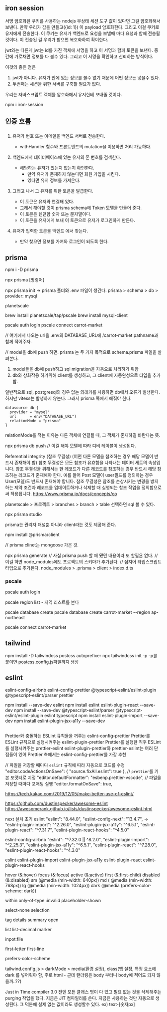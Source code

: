 ## iron session
서명 암호화된 쿠키를 사용하는 nodejs 무상태 세션 도구 
값이 있다면 그걸 암호화해서 보낸다.
만약 우리가 값을 만들고({id: 1}) 이 payload 암호화한다.
그리고 이걸 쿠키로 유저에게 전송한다.
이 쿠키는 유저가 백엔드로 요청을 보낼때 마다 요청과 함께 전송될 것이다.
이 전송된 걸 우리가 받으면 복호화하여 확이한다.

jwt와는 다른게 jwt는 id를 가진 객체에 서명을 하고 이 서명과 함께 토큰을 보낸다.
중간에 가로채면 정보를 다 볼수 있다.
그리고 이 서명을 확인하고 신뢰하는 방식이다.

이것의 좋은 점은 
1. jwt가 아니다. 유저가 안에 있는 정보를 볼수 없기 때문에 어떤 정보든 넣을수 있다.  
2. 두번째는 세션을 위한 서버를 구축할 필요가 없다.

우리는 자바스크립트 객체를 암호화해서 유저한테 보내줄 것이다.

npm i iron-session

## 인증 흐름
###
1. 유저가 번호 또는 이메일을 백엔드 서버로 전송한다.
   - withHandler 함수와 프론트엔드의 mutation을 이용하면 처리 가능하다.
2. 백엔드에서 데이터베이스에 있는 유저의 폰 번호를 검색한다.
   - 해당하는 유저가 있는지 없는지 확인한다.
     - 만약 유저가 존재하지 않는다면 회원 가입을 시킨다.
     - 있다면 유저 정보를 가져온다.

3. 그러고 나서 그 유저를 위한 토큰을 발급한다.
   - 이 토큰은 유저와 연결돼 있다.
   - 그래서 해야할 것이 prisma schema에 Token 모델을 만들어 준다.
   - 이 토큰은 렌던함 숫자 또는 문자열이다.
   - 이 토큰을 유저에게 보내 이 토큰으로 유저가 로그인하게 만든다.
4. 유저가 입력한 토큰을 백엔드 에서 찾는다.
   - 만약 찾으면 정보를 가져와 로그인이 되도록 한다.


## prisma
npm i -D prisma

npx prisma [명령어]

npx prisma init
-> prisma 폴더와 .env 파일이 생긴다.
prisma > schema > db > provider: mysql

planetscale 

brew install planetscale/tap/pscale
brew install mysql-client

pscale auth login
pscale connect carrot-market

// 여기에서 나오는 url을 .env의 DATABASE_URL에 /carrot-market pathname과 함께 적어주자.

// model을 db에 push 하면.
prisma 는 두 가지 목적으로 schema.prisma 파일을 살펴본다.
1. model들을 db에 push하고 sql migration을 자동으로 처리하기 위함
2. db와 상화작용 하기위해 client를 생성하고, 그 client에 자동완성으로 타입을 추가함.

일반적으로 sql, postgresql의 경우 없는 외래키를 사용하면 db에서 오류가 발생한다.
하지만 vitess는 발생하지 않는다.
그래서 prisma 쪽에서 해줘야 한다.
```shell
datasource db {
  provider = "mysql"
  url      = env("DATABASE_URL")
  relationMode = "prisma"
}
```
relationMode를 적는 이유는 다른 객체에 연결될 때, 그 객체가 존재하길 바란다는 뜻.

npx prisma db push
// 이걸 해야 모델에 따라 디비 테이블이 생성된다.

Referential integrity (참조 무결성)
(어떤 다른 모델을 참조하는 경우 해당 모델이 반드시 존재해야 함)
참조 무결성은 모든 참조가 유효함을 나타내는 데이터 세트의 속성입니다. 참조 무결성을 위해서는 한 레코드가 다른 레코드를 참조하는 경우 반드시 해당 참조하는 레코드가 존재해야 한다. 예를 들어 Post 모델이 user필드를 정의하는 경우 User(모델)도 반드시 존재해야 합니다. 참조 무결성은 참조를 손상시키는 변경을 방지하는 제약 조건과 레코드를 업데이트하거나 삭제할 때 실행되는 참조 작업을 정의함으로써 적용됩니다.
https://www.prisma.io/docs/concepts/co

planetscale > 프로젝트 > branches > branch > table 선택하면 sql 볼 수 있다.

npx prisma studio

prisma는 관리자 패널뿐 아니라 client라는 것도 제공해 준다.

npm install @prisma/client

// prisma clinet는 mongoose 가은 것.

npx prisma generate // 사실 prisma push 할 때 됐던 내용이라 또 할필욘 없다.
// 이걸 하면 node_modules에도 프로젝트의 스키마가 추가된다. 
// 심지어 타입스크립트 타입으로 추가된다.
node_modules > .prisma > client > index.d.ts

### pscale
pscale auth login

pscale region list - 지역 리스트를 본다

pscale database create
pscale database create carrot-market --region ap-northeast

pscale connect carrot-market


## tailwind
npm install -D tailwindcss postcss autoprefixer
npx tailwindcss init -p
-p를 붙이면 postcss.config.js파일까지 생성

## eslint
eslint-config-airbnb
eslint-config-prettier
@typescript-eslint/eslint-plugin
@typescript-eslint/parser 
prettier     

npm install --save-dev eslint
npm install eslint eslint-plugin-react --save-dev
npm install --save-dev @typescript-eslint/parser @typescript-eslint/eslint-plugin eslint typescript
npm install eslint-plugin-import --save-dev
npm install eslint-plugin-jsx-a11y --save-dev

##
Prettier와 충돌하는 ESLint 규칙들을 꺼주는 eslint-config-prettier
Prettier를 ESLint 규칙으로 실행시켜주는 eslint-plugin-prettier
Prettier를 실행한 직후 ESLint를 실행시켜주는 prettier-eslint
eslint-plugin-prettier와 prettier-eslint는 여러 단점들이 있어 Prettier 측에서는 eslint-config-prettier를 가장 추천

// 파일을 저장할 때마다 `eslint` 규칙에 따라 자동으로 코드를 수정
"editor.codeActionsOnSave": { "source.fixAll.eslint": true },
// `prettier`를 기본 포맷터로 지정
"editor.defaultFormatter": "esbenp.prettier-vscode",
// 파일을 저장할 때마다 포매팅 실행
"editor.formatOnSave": true,

https://tech.kakao.com/2019/12/05/make-better-use-of-eslint/

https://github.com/dustinspecker/awesome-eslint
https://awesomerank.github.io/lists/dustinspecker/awesome-eslint.html

next 설치 초기 eslint
"eslint": "8.44.0",
"eslint-config-next": "13.4.7",
->         "eslint-plugin-import": "^2.26.0",
"eslint-plugin-jsx-a11y": "^6.5.1",
"eslint-plugin-react": "^7.31.7",
"eslint-plugin-react-hooks": "^4.5.0"

eslint-config-airbnb
"eslint": "^7.32.0 || ^8.2.0",
"eslint-plugin-import": "^2.25.3",
"eslint-plugin-jsx-a11y": "^6.5.1",
"eslint-plugin-react": "^7.28.0",
"eslint-plugin-react-hooks": "^4.3.0"

eslint
eslint-plugin-import
eslint-plugin-jsx-a11y
eslint-plugin-react
eslint-plugin-react-hooks



hover (&:hover)
focus (&:focus)
active (&:active)
first (&:first-child)
disabled (&:disabled)
sm (@media (min-width: 640px))
md ( @media (min-width: 768px))
lg (@media (min-width: 1024px))
dark (@media (prefers-color-scheme: dark))

within only-of-type :invalid placeholder-shown

select-none selection

tag details summary
open

list list-decimal marker

inpot:file

first-letter
first-line

prefers-color-scheme

tailwind.config.js > darkMode > media(환경 설정), class(앱 설정, 특정 요소에 dark 를 넣어줘야 함, 주로 html - 근데 랜더링은 body 부터니 body에 적어도 되지 않을까..??)

Just in Time compiler
3.0 전엔 모든 클래스 명이 다 있고 필요 없는 것을 삭제해주는 purging 작업을 했다.
지금은 JIT 컴파일러를 쓴다.
지금은 사용하는 것만 자동으로 생성된다.
그 덕분에 실제 없는 값이라도 생성할수 있다.  ex) text-[숫자px]